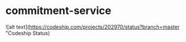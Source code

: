 # commitment-service

![alt text](https://codeship.com/projects/202970/status?branch=master "Codeship Status)
